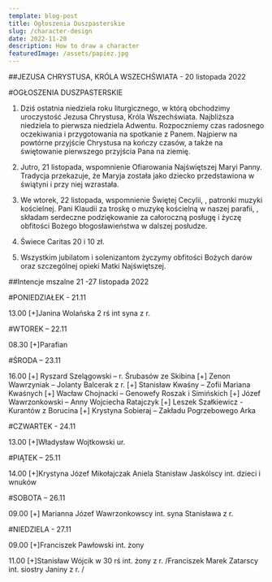 ```yaml
---
template: blog-post
title: Ogłoszenia Duszpasterskie
slug: /character-design
date: 2022-11-20
description: How to draw a character
featuredImage: /assets/papiez.jpg
---
```



##JEZUSA CHRYSTUSA, KRÓLA WSZECHŚWIATA -  20 listopada 2022

#OGŁOSZENIA DUSZPASTERSKIE

1. Dziś ostatnia niedziela roku liturgicznego, w którą obchodzimy uroczystość Jezusa Chrystusa, Króla Wszechświata. Najbliższa niedziela to  pierwsza niedziela Adwentu. Rozpoczniemy czas radosnego oczekiwania i przygotowania na spotkanie z Panem. Najpierw na powtórne przyjście Chrystusa na kończy czasów, a także na świętowanie pierwszego przyjścia Pana na ziemię. 

2. Jutro, 21 listopada, wspomnienie Ofiarowania Najświętszej Maryi Panny. Tradycja przekazuje, że Maryja została jako dziecko przedstawiona w świątyni i przy niej wzrastała. 

3. We wtorek, 22 listopada,  wspomnienie Świętej Cecylii, , patronki muzyki kościelnej.  Pani Klaudii za troskę o muzykę kościelną w naszej parafii, ,  składam serdeczne podziękowanie za całoroczną posługę i życzę obfitości Bożego błogosławieństwa w dalszej posłudze. 

4. Świece Caritas 20 i 10 zł.

5. Wszystkim jubilatom i solenizantom życzymy obfitości Bożych darów oraz szczególnej opieki Matki Najświętszej. 

##Intencje mszalne    21 -27  listopada  2022	

#PONIEDZIAŁEK  - 21.11

13.00 [+]Janina Wolańska 2 rś int syna z r.

#WTOREK – 22.11 

08.30 [+]Parafian

#ŚRODA – 23.11

16.00 [+] Ryszard Szelągowski – r. Śrubasów ze Skibina
[+] Zenon Wawrzyniak – Jolanty Balcerak z r. 
[+] Stanisław Kwaśny – Zofii Mariana Kwaśnych
[+] Wacław Chojnacki – Genowefy Roszak i Simińskich
[+] Józef Wawrzonkowski – Anny Wojciecha Ratajczyk 
[+] Leszek Szałkiewicz -  Kurantów z Borucina
[+] Krystyna Sobieraj – Zakładu Pogrzebowego Arka

#CZWARTEK -  24.11 

13.00 [+]Władysław Wojtkowski ur.

#PIĄTEK – 25.11 

14.00 [+]Krystyna Józef Mikołajczak Aniela Stanisław Jaskólscy int. dzieci i wnuków

#SOBOTA – 26.11

09.00 [+]   Marianna Józef Wawrzonkowscy int. syna Stanisława z r.

#NIEDZIELA - 27.11

09.00 [+]Franciszek Pawłowski int. żony

11.00 [+]Stanisław Wójcik w 30 rś int. żony z r. 
/Franciszek Marek Zatarscy int. siostry Janiny z r. /
